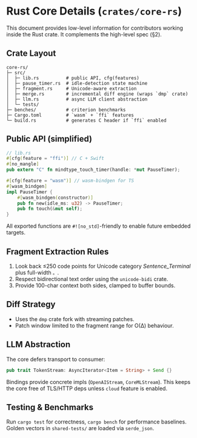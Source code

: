 # Rust Core Details (`crates/core-rs`)

This document provides low-level information for contributors working inside the Rust crate.  It complements the high-level spec (§2).

## Crate Layout
```
core-rs/
├─ src/
│  ├─ lib.rs          # public API, cfg(features)
│  ├─ pause_timer.rs  # idle-detection state machine
│  ├─ fragment.rs     # Unicode-aware extraction
│  ├─ merge.rs        # incremental diff engine (wraps `dmp` crate)
│  ├─ llm.rs          # async LLM client abstraction
│  └─ tests/
├─ benches/           # criterion benchmarks
├─ Cargo.toml         # `wasm` + `ffi` features
└─ build.rs           # generates C header if `ffi` enabled
```

## Public API (simplified)
```rust
// lib.rs
#[cfg(feature = "ffi")] // C + Swift
#[no_mangle]
pub extern "C" fn mindtype_touch_timer(handle: *mut PauseTimer);

#[cfg(feature = "wasm")] // wasm-bindgen for TS
#[wasm_bindgen]
impl PauseTimer {
    #[wasm_bindgen(constructor)]
    pub fn new(idle_ms: u32) -> PauseTimer;
    pub fn touch(&mut self);
}
```

All exported functions are `#![no_std]`-friendly to enable future embedded targets.

## Fragment Extraction Rules
1. Look back ≤250 code points for Unicode category *Sentence_Terminal* plus full-width `。`.  
2. Respect bidirectional text order using the `unicode-bidi` crate.  
3. Provide 100-char context both sides, clamped to buffer bounds.

## Diff Strategy
- Uses the `dmp` crate fork with streaming patches.  
- Patch window limited to the fragment range for O(Δ) behaviour.

## LLM Abstraction
The core defers transport to consumer:
```rust
pub trait TokenStream: AsyncIterator<Item = String> + Send {}
```
Bindings provide concrete impls (`OpenAIStream`, `CoreMLStream`).  This keeps the core free of TLS/HTTP deps unless `cloud` feature is enabled.

## Testing & Benchmarks
Run `cargo test` for correctness, `cargo bench` for performance baselines.  Golden vectors in `shared-tests/` are loaded via `serde_json`. 